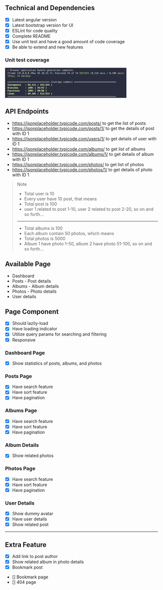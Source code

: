 ## Technical and Dependencies

- [x] Latest angular version
- [x] Latest bootstrap version for UI
- [x] ESLint for code quality
- [x] Complete README
- [x] Use unit test and have a good amount of code coverage
- [x] Be able to extend and new features

### Unit test coverage

<img src="./public/preview/coverage.png" width="400px">

## API Endpoints

- https://jsonplaceholder.typicode.com/posts/ to get the list of posts
- https://jsonplaceholder.typicode.com/posts/1/ to get the details of post with ID 1
- https://jsonplaceholder.typicode.com/users/1/ to get details of user with ID 1
- https://jsonplaceholder.typicode.com/albums/ to get list of albums
- https://jsonplaceholder.typicode.com/albums/1/ to get details of album with ID 1
- https://jsonplaceholder.typicode.com/photos/ to get list of photos
- https://jsonplaceholder.typicode.com/photos/1/ to get details of photo with ID 1

> Note
>
> - Total user is 10
> - Every user have 10 post, that means
> - Total post is 100
> - user 1 related to post 1-10, user 2 related to post 2-20, so on and so forth...
>
> ---
>
> - Total albums is 100
> - Each album contain 50 photos, which means
> - Total photos is 5000
> - Album 1 have photo 1-50, album 2 have photo 51-100, so on and so forth...

## Available Page

- Dashboard
- Posts - Post details
- Albums - Album details
- Photos - Photo details
- User details

## Page Component

- [x] Should lazily-load
- [x] Have loading indicator
- [x] Utilize query params for searching and filtering
- [x] Responsive

### Dashboard Page

- [x] Show statistics of posts, albums, and photos

### Posts Page

- [x] Have search feature
- [x] Have sort feature
- [x] Have pagination

### Albums Page

- [x] Have search feature
- [x] Have sort feature
- [x] Have pagination

### Album Details

- [x] Show related photos

### Photos Page

- [x] Have search feature
- [x] Have sort feature
- [x] Have pagination

### User Details

- [x] Show dummy avatar
- [x] Have user details
- [x] Show related post

---

## Extra Feature

- [x] Add link to post author
- [x] Show related album in photo details
- [x] Bookmark post
- [] Bookmark page
- [] 404 page
